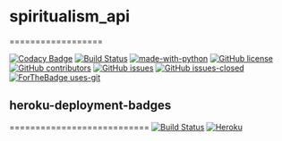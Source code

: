 # spiritualism_api
==================

[![Codacy Badge](https://app.codacy.com/project/badge/Grade/61649572d5ae40c38400349e48eb7a4e)](https://www.codacy.com/manual/quantumofhope/spiritualism_api?utm_source=github.com&amp;utm_medium=referral&amp;utm_content=quantumofhope/spiritualism_api&amp;utm_campaign=Badge_Grade)
[![Build Status](https://travis-ci.org/quantumofhope/spiritualism_api.svg?branch=master)](https://travis-ci.org/quantumofhope/spiritualism_api)
[![made-with-python](https://img.shields.io/badge/Made%20with-Python-1f425f.svg)](https://www.python.org/)
[![GitHub license](https://img.shields.io/github/license/quantumofhope/spiritualism_api.svg)](https://github.com/quantumofhope/spiritualism_apis/blob/master/LICENSE)
[![GitHub contributors](https://img.shields.io/github/contributors/quantumofhope/spiritualism_api.svg)](https://GitHub.com/quantumofhope/spiritualism_api/graphs/contributors/)
[![GitHub issues](https://img.shields.io/github/issues/quantumofhope/spiritualism_api.svg)](https://GitHub.com/quantumofhope/spiritualism_api/issues/)
[![GitHub issues-closed](https://img.shields.io/github/issues-closed/quantumofhope/spiritualism_api.svg)](https://GitHub.com/quantumofhope/spiritualism_api/issues?q=is%3Aissue+is%3Aclosed)
[![ForTheBadge uses-git](http://ForTheBadge.com/images/badges/uses-git.svg)](https://GitHub.com/)

## heroku-deployment-badges
===========================
[![Build Status](https://travis-ci.org/pussinboots/heroku-badge.svg?branch=master)](https://travis-ci.org/pussinboots/heroku-badge)
[![Heroku](https://heroku-badge.herokuapp.com/?app=heroku-badge&style=flat)](https://heroku-badge.herokuapp.com/projects.html)
